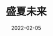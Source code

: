 ---
layout: page
title: 盛夏未来
description: >
  倍速看完的。
category: 电影
img: assets/img/movie/2022/盛夏未来.webp
star: 2
date: 2022-02-05
---